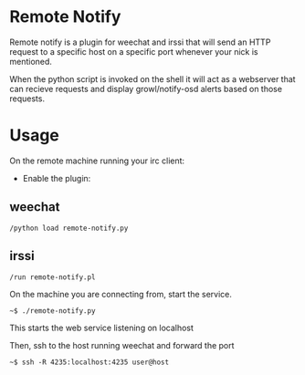 Remote Notify
=============
Remote notify is a plugin for weechat and irssi that
will send an HTTP request to a specific host on a
specific port whenever your nick is mentioned.

When the python script is invoked on the shell it
will act as a webserver that can recieve requests
and display growl/notify-osd alerts based on those
requests.

Usage
=====
On the remote machine running your irc client:

* Enable the plugin:

weechat
-------
    /python load remote-notify.py

irssi
-----
    /run remote-notify.pl

On the machine you are connecting from, start the service.

    ~$ ./remote-notify.py

This starts the web service listening on localhost

Then, ssh to the host running weechat and forward the port

    ~$ ssh -R 4235:localhost:4235 user@host
